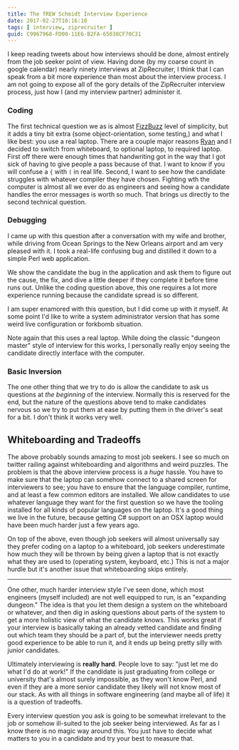 ```yaml
---
title: The fREW Schmidt Interview Experience
date: 2017-02-27T10:16:10
tags: [ interview, ziprecruiter ]
guid: C9967968-FD00-11E6-B2FA-65038CF70C31
---
```

I keep reading tweets about how interviews should be done, almost entirely from
the job seeker point of view.  Having done (by my coarse count in google
calendar) nearly ninety interviews at ZipRecruiter, I think that I can speak
from a bit more experience than most about the interview process.  I am not
going to expose all of the gory details of the ZipRecruiter interview process,
just how I (and my interview partner) administer it.

<!--more-->

### Coding

The first technical question we as is almost
[FizzBuzz](https://en.wikipedia.org/wiki/Fizz_buzz#Programming_interviews) level
of simplicity, but it adds a tiny bit extra (some object-orientation, some
testing,) and what I like best: you use a real laptop.  There are a couple major
reasons [Ryan](https://twitter.com/beerbikesbbq) and I decided to switch from
whiteboard, to optional laptop, to required laptop.  First off there were enough
times that handwriting got in the way that I got sick of having to give people a
pass because of that.  I want to know if you will confuse a `{` with `(` in real
life.  Second, I want to see how the candidate struggles with whatever compiler
they have chosen.  Fighting wth the computer is almost all we ever do as
engineers and seeing how a candidate handles the error messages is worth so
much.  That brings us directly to the second technical question.

### Debugging

I came up with this question after a conversation with my wife and brother,
while driving from Ocean Springs to the New Orleans airport and am very pleased
with it.  I took a real-life confusing bug and distilled it down to a simple
Perl web application.

We show the candidate the bug in the application and ask them to figure out the
cause, the fix, and dive a little deeper if they complete it before time runs
out.  Unlike the coding question above, this one requires a lot more experience
running because the candidate spread is so different.

I am super enamored with this question, but I did come up with it myself.  At
some point I'd like to write a system administrator version that has some weird
live configuration or forkbomb situation.

Note again that this uses a real laptop.  While doing the classic "dungeon
master" style of interview for this works, I personally really enjoy seeing the
candidate directly interface with the computer.

### Basic Inversion

The one other thing that we try to do is allow the candidate to ask us questions
at *the beginning* of the interview.  Normally this is reserved for the end, but
the nature of the questions above tend to make candidates nervous so we try to
put them at ease by putting them in the driver's seat for a bit.  I don't think
it works very well.

## Whiteboarding and Tradeoffs

The above probably sounds amazing to most job seekers.  I see so much on twitter
railing against whiteboarding and algorithms and weird puzzles.  The problem is
that the above interview process is a *huge* hassle.  You have to make sure that
the laptop can somehow connect to a shared screen for interviewers to see; you
have to ensure that the language compiler, runtime, and at least a few common
editors are installed.  We allow candidates to use whatever language they want
for the first question so we have the tooling installed for all kinds of popular
languages on the laptop.  It's a good thing we live in the future, because
getting C# support on an OSX laptop would have been much harder just a few years
ago.

On top of the above, even though job seekers will almost universally say they
prefer coding on a laptop to a whiteboard, job seekers underestimate how much
they will be thrown by being given a laptop that is not exactly what they are
used to (operating system, keyboard, etc.)  This is not a major hurdle but it's
another issue that whiteboarding skips entirely.

---

One other, much harder interview style I've seen done, which most engineers
(myself included) are not well equipped to run, is an "expanding dungeon."  The
idea is that you let them design a system on the whiteboard or whatever, and
then dig in asking questions about parts of the system to get a more holistic
view of what the candidate knows.  This works great if your interview is
basically taking an already vetted candidate and finding out which team they
should be a part of, but the interviewer needs pretty good experience to be able
to run it, and it ends up being pretty silly with junior candidates.

Ultimately interviewing is **really hard**.  People love to say: "just let me do
what I'd do at work!"  If the candidate is just graduating from college or
university that's almost surely impossible, as they won't know Perl, and even if
they are a more senior candidate they likely will not know most of our stack.
As with all things in software engineering (and maybe all of life) it is a
question of tradeoffs.

Every interview question you ask is going to be somewhat irrelevant to the
job or somehow ill-suited to the job seeker being interviewed.  As far as I know
there is no magic way around this.  You just have to decide what matters to you
in a candidate and try your best to measure that.
